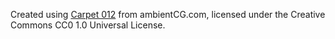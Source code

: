 Created using [Carpet 012](https://www.ambientCG.com/a/Carpet012) from ambientCG.com,
licensed under the Creative Commons CC0 1.0 Universal License.
